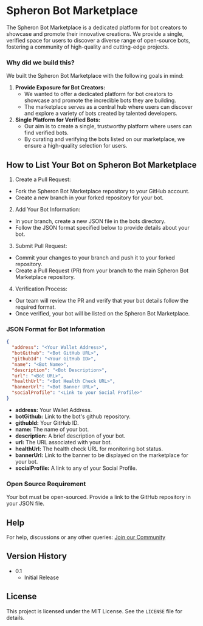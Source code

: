 # Spheron Bot Marketplace

The Spheron Bot Marketplace is a dedicated platform for bot creators to showcase and promote their innovative creations. We provide a single, verified space for users to discover a diverse range of open-source bots, fostering a community of high-quality and cutting-edge projects.

### Why did we build this?
We built the Spheron Bot Marketplace with the following goals in mind:

1. **Provide Exposure for Bot Creators:**
    - We wanted to offer a dedicated platform for bot creators to showcase and promote the incredible bots they are building.
    - The marketplace serves as a central hub where users can discover and explore a variety of bots created by talented developers.
2. **Single Platform for Verified Bots:**
    - Our aim is to create a single, trustworthy platform where users can find verified bots.
    - By curating and verifying the bots listed on our marketplace, we ensure a high-quality selection for users.

## How to List Your Bot on Spheron Bot Marketplace

1. Create a Pull Request:

- Fork the Spheron Bot Marketplace repository to your GitHub account.
- Create a new branch in your forked repository for your bot.

2. Add Your Bot Information:

- In your branch, create a new JSON file in the bots directory.
- Follow the JSON format specified below to provide details about your bot.

3. Submit Pull Request:

- Commit your changes to your branch and push it to your forked repository.
- Create a Pull Request (PR) from your branch to the main Spheron Bot Marketplace repository.

4. Verification Process:

- Our team will review the PR and verify that your bot details follow the required format.
- Once verified, your bot will be listed on the Spheron Bot Marketplace.

### JSON Format for Bot Information

```json
{
  "address": "<Your Wallet Address>",
  "botGithub": "<Bot GitHub URL>",
  "githubId": "<Your GitHub ID>",
  "name": "<Bot Name>",
  "description": "<Bot Description>",
  "url": "<Bot URL>",
  "healthUrl": "<Bot Health Check URL>",
  "bannerUrl": "<Bot Banner URL>",
  "socialProfile": "<Link to your Social Profile>"
}
```

- **address:** Your Wallet Address.
- **botGithub:** Link to the bot's github repository.
- **githubId:** Your GitHub ID.
- **name:** The name of your bot.
- **description:** A brief description of your bot.
- **url:** The URL associated with your bot.
- **healthUrl:** The health check URL for monitoring bot status.
- **bannerUrl:** Link to the banner to be displayed on the marketplace for your bot.
- **socialProfile:** A link to any of your Social Profile.

### Open Source Requirement

Your bot must be open-sourced. Provide a link to the GitHub repository in your JSON file.

## Help

For help, discussions or any other queries: [Join our Community](https://community.spheron.network/)

## Version History

- 0.1
  - Initial Release

## License

This project is licensed under the MIT License. See the `LICENSE` file for details.
